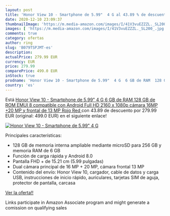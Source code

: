 ```yaml
---
layout: post
title: 'Honor View 10 - Smartphone de 5.99"  4 G al 43.89 % de descuento'
date: 2020-12-10 23:09:37
thumbnailImage: 'https://m.media-amazon.com/images/I/41V3vuEZZZL._SL200_.jpg'
images: [ 'https://m.media-amazon.com/images/I/41V3vuEZZZL._SL200_.jpg' ]
comments: true
category: ofertas
author: ring
slug: 'B079TSPJMT-es'
description:
actualPrice: 279.99 EUR
currency: EUR
price: 279.99
comparePrice: 499.0 EUR
inStock: true
prodname: 'Honor View 10 - Smartphone de 5.99"  4 G  6 GB de RAM  128 GB de ROM  EMUI 8  compatible con Android  Full HD 2160 x 1080p  cámara 16MP +20 MP y frontal de 13 MP   Rojo  Red '
country: 'es'
---
```


Está [Honor View 10 - Smartphone de 5.99"  4 G  6 GB de RAM  128 GB de ROM  EMUI 8  compatible con Android  Full HD 2160 x 1080p  cámara 16MP +20 MP y frontal de 13 MP   Rojo  Red ](https://www.amazon.es/dp/B079TSPJMT/?tag=tolees-21) con 43.89 de descuento por 279.99 EUR (original: 499.0 EUR) en el siguiente enlace!

[![Honor View 10 - Smartphone de 5.99"  4 G](https://m.media-amazon.com/images/I/41V3vuEZZZL._SL200_.jpg)](https://www.amazon.es/dp/B079TSPJMT/?tag=tolees-21)

Principales características:

- 128 GB de memoria interna ampliable mediante microSD para 256 GB y memoria RAM de 6 GB
- Función de carga rápida y Android 8.0
- Pantalla FHD + de 15.21 cm (5.99 pulgadas)
- Dual cámara principal de 16 MP + 20 MP, cámara frontal 13 MP
- Contenido del envío: Honor View 10, cargador, cable de datos y carga USB, instrucciones de inicio rápido, auriculares, tarjetas SIM de aguja, protector de pantalla, carcasa

[Ver la oferta!!](https://www.amazon.es/dp/B079TSPJMT/?tag=tolees-21)

Links participate in Amazon Associate program and might generate a comission on qualifying sales


